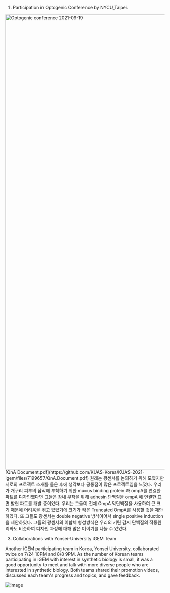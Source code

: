 1. Participation in Optogenic Conference by NYCU_Taipei.

<img width="1440" alt="Optogenic conference 2021-09-19 " src="https://user-images.githubusercontent.com/87188354/134100568-8c23b3ff-92c9-4535-8486-e69cb1a30e22.png">
[QnA Document.pdf](https://github.com/KUAS-Korea/KUAS-2021-igem/files/7199657/QnA.Document.pdf)
원래는 광센서를 논의하기 위해 모였지만 서로의 프로젝트 소개를 들은 후에 생각보다 공통점이 많은 프로젝트임을 느꼈다. 우리가 개구리 피부의 점막에 부착하기 위한 mucus binding protein 과 ompA를 연결한 파트를 디자인했다면 그들은 장내 부착을 위해 adhesin 단백질을 ompA 에 연결한 표면 발현 파트를 개발 중이었다. 우리는 그들이 전체 OmpA 막단백질을 사용하여 큰 크기 때문에 어려움을 겪고 있었기에 크기가 작은 Truncated OmpA를 사용할 것을 제안하였다. 또 그들도 광센서는 double negative 방식이어서 single positive induction 을 제안하였다. 그들의 광센서의 이합체 형성방식은 우리의 키틴 감지 단백질의 작동원리와도 비슷하여 디자인 과정에 대해 많은 이야기를 나눌 수 있었다. 

3. Collaborations with Yonsei-University iGEM Team

Another iGEM participating team in Korea, Yonsei University, collaborated twice on 7/24 10PM and 8/8 9PM. As the number of Korean teams participating in iGEM with interest in synthetic biology is small, it was a good opportunity to meet and talk with more diverse people who are interested in synthetic biology. Both teams shared their promotion videos, discussed each team's progress and topics, and gave feedback.

![image](https://user-images.githubusercontent.com/87228507/133252583-9b0ee443-e19d-4a0f-8c4e-befdaab44c04.png)
